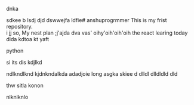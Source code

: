 dnka

sdkee
b
lsdj
djd
dswwejfa
ldfie# anshuprogrmmer
This is my frist repository.
<br>
i
jj
so, My nest plan
;j'ajda
dva
vas'
oihy'oih'oih'oih
the react learing 
today dida kdtoa
kt yaft 

python


si  its dis kdjlkd

ndlkndlknd
kjdnkndalkda
adadjoie
long asgka
skiee
d
dlldl
dlldldld
dld

thw sitla
konon

nlknlknlo
